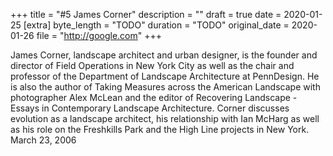 +++
title = "#5 James Corner"
description = ""
draft = true
date = 2020-01-25
[extra]
byte_length = "TODO"
duration = "TODO"
original_date = 2020-01-26
file = "http://google.com"
+++

James Corner, landscape architect and urban designer, is the founder and director of Field Operations in New York City as well as the chair and professor of the Department of Landscape Architecture at PennDesign. He is also the author of Taking Measures across the American Landscape with photographer Alex McLean and the editor of Recovering Landscape - Essays in Contemporary Landscape Architecture. Corner discusses evolution as a landscape architect, his relationship with Ian McHarg as well as his role on the Freshkills Park and the High Line projects in New York. March 23, 2006
